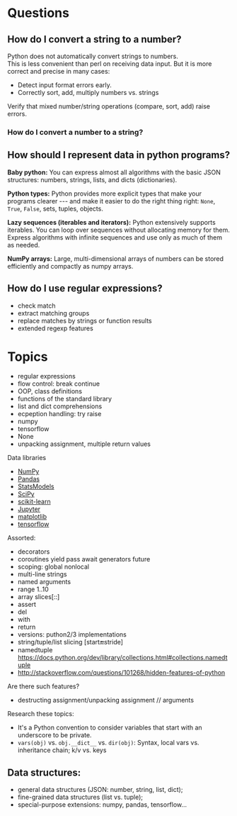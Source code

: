 # Questions

## How do I convert a string to a number?
Python does not automatically convert strings to numbers.  
This is less convenient than perl on receiving data input.
But it is more correct and precise in many cases:

* Detect input format errors early.
* Correctly sort, add, multiply numbers vs. strings

Verify that mixed number/string operations (compare, sort, 
add) raise errors.

### How do I convert a number to a string?

## How should I represent data in python programs?

**Baby python:** You can express almost all algorithms
with the basic JSON structures: numbers, strings, lists,
and dicts (dictionaries).

**Python types:** Python provides more explicit types
that make your programs clearer --- and make it easier
to do the right thing right: `None`, `True`, `False`, 
sets, tuples, objects.

**Lazy sequences (iterables and iterators):** Python 
extensively supports iterables.  You can loop over 
sequences without allocating memory for them.  Express 
algorithms with infinite sequences and use only as much 
of them as needed.

**NumPy arrays:** Large, multi-dimensional arrays of 
numbers can be stored efficiently and compactly as numpy
arrays.

## How do I use regular expressions?

* check match
* extract matching groups
* replace matches by strings or function results
* extended regexp features

# Topics

* regular expressions
* flow control: break continue
* OOP, class definitions
* functions of the standard library
* list and dict comprehensions
* ecpeption handling: try raise
* numpy
* tensorflow
* None
* unpacking assignment, multiple return values

Data libraries
* [NumPy](http://www.numpy.org/)
* [Pandas](http://pandas.pydata.org/)
* [StatsModels](http://statsmodels.sourceforge.net/)
* [SciPy](http://www.scipy.org/)
* [scikit-learn](http://scikit-learn.org/)
* [Jupyter](http://jupyter.org/)
* [matplotlib](http://matplotlib.org/)
* [tensorflow](https://www.tensorflow.org/)

Assorted:

* decorators
* coroutines yield pass await generators future
* scoping: global nonlocal
* multi-line strings
* named arguments
* range 1..10
* array slices[::]
* assert
* del
* with
* return
* versions: puthon2/3 implementations
* string/tuple/list slicing [start:end:stride]
* namedtuple https://docs.python.org/dev/library/collections.html#collections.namedtuple
* http://stackoverflow.com/questions/101268/hidden-features-of-python

Are there such features?

* destructing assignment/unpacking assignment // arguments

Research these topics:

* It's a Python convention to consider variables that start with an
  underscore to be private.
 * `vars(obj)` vs. `obj.__dict__` vs. `dir(obj)`: Syntax, local vars vs. inheritance chain; k/v vs. keys

## Data structures:

* general data structures (JSON: number, string, list, dict); 
* fine-grained data structures (list vs. tuple); 
* special-purpose extensions: numpy, pandas, tensorflow...
